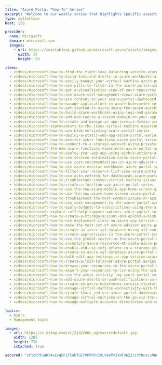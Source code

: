 ```yaml
---
title: "Azure Portal “How To” Series"
excerpt: "Welcome to our weekly series that highlights specific aspects of the Azure portal so you can be more efficient and productive while deploying your cloud workloads from the portal."
type: collection
heat: 158

provider:
  name: Microsoft
  domain: microsoft.com
  images:
    - url: https://smartableai.github.io/microsoft-azure/assets/images/organizations/microsoft.com-50x50.jpg
      width: 50
      height: 50

items:
  - videos/microsoft-how-to-find-the-right-load-balancing-service-azure-portal-series
  - videos/microsoft-how-to-build-tabs-and-alerts-in-azure-workbooks-azure-portal-series
  - videos/microsoft-how-to-easily-manage-your-virtual-machine-azure-portal-series
  - videos/microsoft-how-to-use-pills-to-filter-in-the-azure-portal-azure-portal-series
  - videos/microsoft-how-to-get-a-visualization-view-of-your-resources-azure-portal-series
  - videos/microsoft-how-to-use-azure-cost-management-views-azure-portal-series
  - videos/microsoft-how-to-pin-content-to-your-azure-portal-dashboard-azure-portal-series
  - videos/microsoft-how-to-manage-applications-in-azure-kubernetes-service-azure-portal-series
  - videos/microsoft-how-to-get-started-in-azure-using-the-azure-quickstart-center-azure-portal-series
  - videos/microsoft-how-to-build-azure-workbooks-using-logs-and-parameters-azure-portal-series
  - videos/microsoft-how-to-add-and-secure-a-custom-domain-on-your-app-service-web-app-azure-portal-series
  - videos/microsoft-how-to-create-and-manage-an-app-service-domain-azure-portal-series
  - videos/microsoft-improvements-to-the-linux-virtual-machine-experience-azure-portal-series
  - videos/microsoft-how-to-use-blob-versioning-azure-portal-series
  - videos/microsoft-how-to-deploy-a-static-web-app-azure-portal-series
  - videos/microsoft-how-to-monitor-azure-functions-azure-portal-series
  - videos/microsoft-how-to-connect-to-a-storage-account-using-private-link-azure-portal-series
  - videos/microsoft-the-new-azure-functions-experience-azure-portal-series
  - videos/microsoft-how-to-deploy-your-web-app-using-github-actions-azure-portal-series
  - videos/microsoft-how-to-use-service-information-cards-azure-portal-series
  - videos/microsoft-how-to-use-cost-recommendations-on-azure-advisor-azure-portal-series
  - videos/microsoft-how-to-use-azure-monitor-workbooks-azure-portal-series
  - videos/microsoft-how-to-filter-your-resource-list-view-azure-portal-series
  - videos/microsoft-how-to-use-auto-refresh-for-dashboards-azure-portal-series
  - videos/microsoft-how-to-troubleshoot-common-virtual-machine-issues-azure-portal-series
  - videos/microsoft-how-to-create-a-function-app-azure-portal-series
  - videos/microsoft-how-to-use-the-new-azure-mobile-app-home-screen-azure-portal-series
  - videos/microsoft-how-to-use-the-new-azure-home-screen-azure-portal-series
  - videos/microsoft-how-to-troubleshoot-the-most-common-issues-on-azure-resources-azure-portal-series
  - videos/microsoft-how-to-use-cost-management-in-the-azure-portal-azure-portal-series
  - videos/microsoft-how-to-apply-budgets-to-subscriptions-using-the-azure-portal-azure-portal-series
  - videos/microsoft-explore-self-help-support-options-azure-portal-series
  - videos/microsoft-how-to-create-a-storage-account-and-upload-a-blob-azure-portal-series
  - videos/microsoft-how-to-use-deployment-slots-on-azure-app-service-azure-portal-series
  - videos/microsoft-how-to-make-the-most-out-of-azure-advisor-azure-portal-series
  - videos/microsoft-how-to-create-an-azure-sql-database-using-all-configuration-options-azure-portal-series
  - videos/microsoft-how-to-create-app-services-in-the-azure-portal-azure-portal-series
  - videos/microsoft-how-to-use-the-global-search-in-the-azure-portal-azure-portal-series
  - videos/microsoft-how-to-inventory-azure-resources-at-scale-azure-portal-series
  - videos/microsoft-how-to-enable-and-use-soft-delete-in-a-storage-account-azure-portal-series
  - videos/microsoft-how-to-create-an-azure-sql-database-azure-portal-series
  - videos/microsoft-how-to-bulk-edit-app-settings-in-app-service-azure-portal-series
  - videos/microsoft-how-to-create-a-load-balancer-azure-portal-series
  - videos/microsoft-how-to-browse-your-resources-in-the-azure-portal-azure-portal-series
  - videos/microsoft-how-to-export-your-resources-to-csv-using-the-azure-portal-azure-portal-series
  - videos/microsoft-how-to-use-the-azure-activity-log-azure-portal-series
  - videos/microsoft-how-to-add-azure-alerts-as-push-notifications-on-your-phone-azure-portal-series
  - videos/microsoft-how-to-create-an-azure-kubernetes-service-cluster-in-the-azure-portal-azure-portal-series
  - videos/microsoft-how-to-manage-virtual-machine-connectivity-with-the-azure-portal-azure-portal-series
  - videos/microsoft-how-to-create-share-and-use-azure-portal-dashboards-azure-portal-series
  - videos/microsoft-how-to-manage-virtual-machines-on-the-go-via-the-azure-mobile-app-azure-portal-series
  - videos/microsoft-how-to-manage-multiple-accounts-directories-and-subscriptions-in-azure-azure-portal-series

topics:
  - Azure
  - Management tools

images:
  - url: https://i.ytimg.com/vi/ZjdyVnOo_qg/maxresdefault.jpg
    width: 1280
    height: 720
    isCached: true

secured: "zY1cRPtSaRYAwivqBn2TIebTGEPUMdPDxS9LvawPvJVNT0e2Z/LhYhoacuNnOuW2Z5hMs70fRNiGHaEZ2LSSSHCgceD2QvRTCgZ5gDl/iMbWdyitjbWwxuu79WT3q+/G8GqhK5HvHbaWA0NXN4wsINOtPRBpKrcV+xhK4tck72h1ryIJKbdzAfF0K5q/9tFGvJegWh5kW9P02wnbmjysiOYdUot7Vm71F8LGhlfxmaqxA5cmqQ7ViHFgEvEDUfSwBpBjlNbXaCXv8mvmBu6DtnZ2LfStb/5rwnrXNmLqHwYTXVZBiQpP6qbap757NPVZCUzbe/bHPqWcga7pLz64+FfDYTQCIKGcA8WVeiQBdbY=;EteKzydiqCHUZnc86yW7qA=="
---
```


